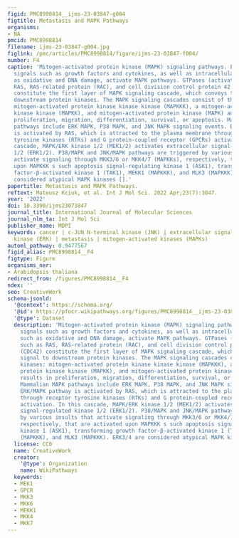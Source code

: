 ```yaml
---
figid: PMC8998814__ijms-23-03847-g004
figtitle: Metastasis and MAPK Pathways
organisms:
- NA
pmcid: PMC8998814
filename: ijms-23-03847-g004.jpg
figlink: /pmc/articles/PMC8998814/figure/ijms-23-03847-f004/
number: F4
caption: 'Mitogen-activated protein kinase (MAPK) signaling pathways. Extracellular
  signals such as growth factors and cytokines, as well as intracellular signals such
  as oxidative and DNA damage, activate MAPK pathways. GTPases (activators) such as
  RAS, RAS-related protein (RAC), and cell division control protein 42 homolog (CDC42)
  constitute the first layer of MAPK signaling cascade, which conveys the signal to
  downstream protein kinases. The MAPK signaling cascades consist of three kinases:
  mitogen-activated protein kinase kinase kinase (MAPKKK), a mitogen-activated protein
  kinase kinase (MAPKK), and mitogen-activated protein kinase (MAPK) and results in
  proliferation, migration, differentiation, survival, or apoptosis. Mammalian MAPK
  pathways include ERK MAPK, P38 MAPK, and JNK MAPK signaling events. ERK/MAPK pathway
  is activated by RAS, which is attracted to the plasma membrane through receptor
  tyrosine kinases (RTKs) and G protein-coupled receptor (GPCRs) activation. In this
  cascade, MAPK/ERK kinase 1/2 (MEK1/2) activates extracellular signal-regulated kinase
  1/2 (ERK1/2). P38/MAPK and JNK/MAPK pathways are triggered by various insults that
  activate signaling through MKK3/6 or MKK4/7 (MAPKKs), respectively, that are activated
  upon MAPKKK s such apoptosis signal-regulating kinase 1 (ASK1), transforming growth
  factor-β-activated kinase 1 (TAK1), MEKK1 (MAPKKK), and MLK3 (MAPKKK). ERK3/4 are
  considered atypical MAPK kinases [].'
papertitle: Metastasis and MAPK Pathways.
reftext: Mateusz Kciuk, et al. Int J Mol Sci. 2022 Apr;23(7):3847.
year: '2022'
doi: 10.3390/ijms23073847
journal_title: International Journal of Molecular Sciences
journal_nlm_ta: Int J Mol Sci
publisher_name: MDPI
keywords: cancer | c-JUN N-terminal kinase (JNK) | extracellular signal-regulated
  kinase (ERK) | metastasis | mitogen-activated kinases (MAPKs)
automl_pathway: 0.9477567
figid_alias: PMC8998814__F4
figtype: Figure
organisms_ner:
- Arabidopsis thaliana
redirect_from: /figures/PMC8998814__F4
ndex: ''
seo: CreativeWork
schema-jsonld:
  '@context': https://schema.org/
  '@id': https://pfocr.wikipathways.org/figures/PMC8998814__ijms-23-03847-g004.html
  '@type': Dataset
  description: 'Mitogen-activated protein kinase (MAPK) signaling pathways. Extracellular
    signals such as growth factors and cytokines, as well as intracellular signals
    such as oxidative and DNA damage, activate MAPK pathways. GTPases (activators)
    such as RAS, RAS-related protein (RAC), and cell division control protein 42 homolog
    (CDC42) constitute the first layer of MAPK signaling cascade, which conveys the
    signal to downstream protein kinases. The MAPK signaling cascades consist of three
    kinases: mitogen-activated protein kinase kinase kinase (MAPKKK), a mitogen-activated
    protein kinase kinase (MAPKK), and mitogen-activated protein kinase (MAPK) and
    results in proliferation, migration, differentiation, survival, or apoptosis.
    Mammalian MAPK pathways include ERK MAPK, P38 MAPK, and JNK MAPK signaling events.
    ERK/MAPK pathway is activated by RAS, which is attracted to the plasma membrane
    through receptor tyrosine kinases (RTKs) and G protein-coupled receptor (GPCRs)
    activation. In this cascade, MAPK/ERK kinase 1/2 (MEK1/2) activates extracellular
    signal-regulated kinase 1/2 (ERK1/2). P38/MAPK and JNK/MAPK pathways are triggered
    by various insults that activate signaling through MKK3/6 or MKK4/7 (MAPKKs),
    respectively, that are activated upon MAPKKK s such apoptosis signal-regulating
    kinase 1 (ASK1), transforming growth factor-β-activated kinase 1 (TAK1), MEKK1
    (MAPKKK), and MLK3 (MAPKKK). ERK3/4 are considered atypical MAPK kinases [].'
  license: CC0
  name: CreativeWork
  creator:
    '@type': Organization
    name: WikiPathways
  keywords:
  - MEK1
  - GPCR
  - MKK3
  - MKK6
  - MEKK1
  - MKK4
  - MKK7
---
```

